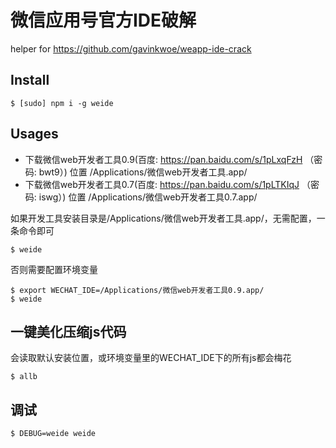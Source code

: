 # 微信应用号官方IDE破解

helper for https://github.com/gavinkwoe/weapp-ide-crack

## Install

```
$ [sudo] npm i -g weide
```

## Usages

- 下载微信web开发者工具0.9(百度: https://pan.baidu.com/s/1pLxqFzH （密码: bwt9）) 位置 /Applications/微信web开发者工具.app/
- 下载微信web开发者工具0.7(百度: https://pan.baidu.com/s/1pLTKIqJ （密码: iswg）) 位置 /Applications/微信web开发者工具0.7.app/

如果开发工具安装目录是/Applications/微信web开发者工具.app/，无需配置，一条命令即可

```
$ weide
```

否则需要配置环境变量

```
$ export WECHAT_IDE=/Applications/微信web开发者工具0.9.app/
$ weide
```

## 一键美化压缩js代码

会读取默认安装位置，或环境变量里的WECHAT_IDE下的所有js都会梅花

```
$ allb
```

## 调试

```
$ DEBUG=weide weide
```